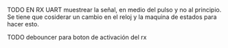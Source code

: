 TODO EN RX UART muestrear la señal, en medio del pulso y no al principio. Se tiene que cosiderar 
un cambio en el reloj y la maquina de estados para hacer esto. 

TODO debouncer para boton de activación del rx
